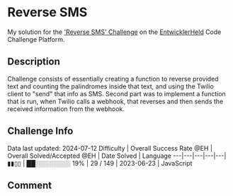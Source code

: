 # Reverse SMS

My solution for the ['Reverse SMS' Challenge](https://platform.entwicklerheld.de/challenge/reverse-sms?technology=JavaScript) on the [EntwicklerHeld](https://platform.entwicklerheld.de/) Code Challenge Platform.

## Description
Challenge consists of essentially creating a function to reverse provided text and counting the palindromes inside that text, and using the Twilio client to "send" that info as SMS. Second part was to implement a function that is run, when Twilio calls a webhook, that reverses and then sends the received information from the webhook.

## Challenge Info
Data last updated: 2024-07-12
Difficulty | Overall Success Rate @EH | Overall Solved/Accepted @EH | Date Solved | Language
---|---|---|---|---|
▮▮▯▯ | ██░░░░░░░░ 19% | 29 / 149 | 2023-06-23 | JavaScript

## Comment
